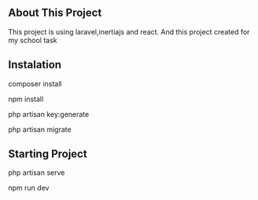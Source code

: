 

## About This Project

This project is using laravel,inertiajs and react.
And this project created for my school task

## Instalation 
<p>composer install</p>
<p>npm install</p>
<p>php artisan key:generate</p>
<p>php artisan migrate</p>

## Starting Project
<p>php artisan serve</p>
<p>npm run dev</p>

